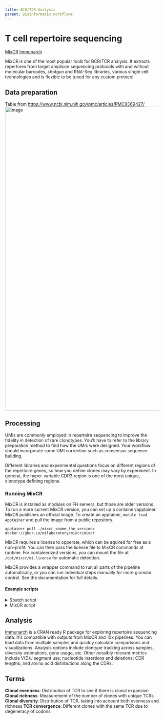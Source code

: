 ```yaml
---
title: BCR/TCR Analysis
parent: Bioinformatic workflows
---
```


# T cell repertoire sequencing

[MixCR](https://mixcr.com/mixcr/reference/overview-analysis-overview/)
[Immunarch](https://immunarch.com/)

MixCR is one of the most popular tools for BCR/TCR analysis. 
It extracts repertores from target amplicon sequencing protocols with and without molecular barcodes,
shotgun and RNA-Seq libraries, various single cell technologies and is flexible to be tuned for any custom protocol.

## Data preparation

Table from https://www.ncbi.nlm.nih.gov/pmc/articles/PMC9369427/
<img width="993" alt="image" src="https://github.com/user-attachments/assets/d5948016-4b33-4ba6-992d-bb9076ce6e18">


## Processing

UMIs are commonly employed in repertoire sequencing to improve the fidelity in detection of rare clonotypes. 
You'll have to refer to the library preparation method to find how the UMIs were designed. Your workflow should
incorporate some UMI correction such as consensus sequence building.

Different libraries and experimental questions focus on different regions of the repertoire genes, so how you define
clones may vary by experiment. In general, the hyper-variable CDR3 region is one of the most unique, clonotype defining regions. 

### Running MixCR

MixCR is installed as modules on FH servers, but those are older versions. To run a more current MixCR version, you
can set up a container/apptainer. MixCR publishes an official image. To create an apptainer, `module load Apptainer` 
and pull the image from a public repository.

`apptainer pull ./mixcr_<name_the_version> docker://ghcr.io/milaboratory/mixcr/mixcr`

MixCR requires a license to opperate, which can be aquired for free as a non-profit. You can then pass the license file
to MixCR commands at runtime. For containerized versions, you can mount the file at `/opt/mixcr/mi.license` for automatic detection.

MixCR provides a wrapper command to run all parts of the pipeline automatically, or you can run individual steps manually for more 
granular control. See the documentation for full details.

#### Example scripts

<details><summary>Sbatch script</summary>

```
#!/bin/bash

# Job Options- must be before *any* executable lines

#SBATCH --job-name="mixcr"
#SBATCH --output=mixcr.out
#SBATCH --error=mixcr.err
#SBATCH --nodes=1                # node count
#SBATCH --ntasks=1               # total number of tasks across all nodes
#SBATCH --cpus-per-task=1        # cpu-cores per task (>1 if multi-threaded tasks)
#SBATCH --mem-per-cpu=80G        # memory per cpu-core
#SBATCH --time=48:48:00          # total run time limit (HH:MM:SS)
#SBATCH --mail-type=begin        # send email when job begins
#SBATCH --mail-type=end          # send email when job ends
#SBATCH --mail-type=fail         # send email if job fails
#SBATCH --mail-user=dgratz@fredhutch.org

module load Apptainer
cd /fh/fast/_IRC/FHIL/grp/BM03/processing/mixcr

# R1 = 1, R2 = 2
# 3 = sample name
# 4 = outdir
# 5 tagpattern

apptainer exec --bind ./mixcr_license.txt:/opt/mixcr/mi.license:ro \
        --bind /fh/fast/_IRC/FHIL/grp/BM03/processing/mixcr/:/home/dgratz/mixcr \
        --bind /fh/fast/_IRC/FHIL/grp/NextSeq_SteamPlant/240614_VH00738_246_AAFVY2MM5/FHIL_06142024_2024-06-14T19_50_58_68f53f1-421632874/BCLConvert_06_15_2024_16_53_29Z-740072376/:/home/dgratz/data \
        mixcr_4.6.0-226-devel.sif \
        ./mixcr/qiaseq/mixcr_qiaseq_1.sh
```

</details>

<details><summary>MixCR script</summary>

```
#!/bin/bash

# R1 = 1, R2 = 2
# 3 = sample name
# 4 = outdir
# 5 tagpattern

function run_mixcr {
    mixcr align \
        -p generic-amplicon-with-umi \
        --species hsa \
        --rna \
        --rigid-left-alignment-boundary \
        --floating-right-alignment-boundary C\
        --tag-pattern "^(R1:*) \ ^(UMI:N{12})N{12}(R2:*)" \
        --report $4/$3.report.txt \
        --json-report $4/$3.report.json \
        $1 \
        $2 \
        $4/$3ƒ.vdjca -f

    mixcr refineTagsAndSort \
        --report $4/$3.refineTags.report.txt \
        --json-report $4/$3.refineTags.report.json \
        $4/$3.vdjca \
        $4/$3.refined.vdjca -f

    mixcr assemble \
        -OassemblingFeatures="CDR3" \
        -OseparateByJ=true \
        -OseparateByV=true \
        --report $4/$3.report.txt \
        --json-report $4/$3.report.json \
        $4/$3.refined.vdjca \
        $4/$3.clns -f

    mixcr exportClones \
        -uniqueTagCount UMI \
        $4/$3.clns \
        $4/$3.txt -f 
}

function loop_files {
    # datadir='/fh/fast/_IRC/FHIL/grp/NextSeq_SteamPlant/240614_VH00738_246_AAFVY2MM5/FHIL_06142024_2024-06-14T19_50_58_68f53f1-421632874/BCLConvert_06_15_2024_16_53_29Z-740072376/'
    datadir='/home/dgratz/data'
    for file in $datadir/**/*R1*.fastq.gz; 
        do r1="$file"; 
        r2="$(echo $r1 | sed -E "s/(.+Q-F.+R).+/\1/")2_001.fastq.gz";
        samplename="$(echo $r1 | sed -E "s/.+(Q-F[^_]+).+/\1/")";
        # tagpattern="^(R1:*) \ ^(UMI:N{12})N{12}(R2:*)";
        outdir="mixcr/qiaseq";
        # echo $r1; echo $r2; echo $samplename; 
        mkdir $samplename;
        run_mixcr $r1 $r2 $samplename $outdir;
        done
}

loop_files 
```
  
</details>

## Analysis

[Immunarch](https://immunarch.com/) is a CRAN ready R package for exploring repertoire sequencing data. It's compatible with outputs
from MixCR and 10x pipelines. You can load data from multiple samples and quickly calculate comparisons and visualizations. Analysis
options include clontype tracking across samples, diversity estimations, gene usage, etc. Other possibly relevant metrics include
V(D)J segment use; nucleotide insertions and deletions; CDR lengths; and amino acid distributions along the CDRs.

## Terms

**Clonal evenness**: Distribution of TCR to see if there is clonal expansion
**Clonal richness**: Measurement of the number of clones with unique TCRs
**Clonal diversity**: Distribution of TCR, taking into account both evenness and richness
**TCR convergence**: Different clones with the same TCR due to degeneracy of codons
